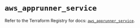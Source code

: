 # `aws_apprunner_service`

Refer to the Terraform Registry for docs: [`aws_apprunner_service`](https://registry.terraform.io/providers/hashicorp/aws/5.84.0/docs/resources/apprunner_service).
